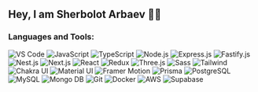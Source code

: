 
## Hey, I am Sherbolot Arbaev 👋🏻

### Languages and Tools:
![VS Code](https://img.shields.io/badge/-VSㅤCode-000?style=for-the-badge&logo=VisualStudioCode&logoColor=0080ff)
![JavaScript](https://img.shields.io/badge/-JavaScript-F7DF1E?style=for-the-badge&logo=JavaScript&logoColor=000)
![TypeScript](https://img.shields.io/badge/-TypeScript-007ACC?style=for-the-badge&logo=TypeScript&logoColor=fff)
![Node.js](https://img.shields.io/badge/-Node.js-339933?style=for-the-badge&logo=Node.js&logoColor=fff)
![Express.js](https://img.shields.io/badge/-Express.js-000?style=for-the-badge&logo=Express&logoColor=fff)
![Fastify.js](https://img.shields.io/badge/-Fastify.js-000?style=for-the-badge&logo=Fastify&logoColor=fff)
![Nest.js](https://img.shields.io/badge/-Nest.js-E0234E?style=for-the-badge&logo=NestJS&logoColor=fff)
![Next.js](https://img.shields.io/badge/-Next.js-000?style=for-the-badge&logo=Next.js&logoColor=fff)
![React](https://img.shields.io/badge/-React-61DAFB?style=for-the-badge&logo=React&logoColor=000)
![Redux](https://img.shields.io/badge/-Redux-764ABC?style=for-the-badge&logo=Redux&logoColor=fff)
![Three.js](https://img.shields.io/badge/-Three.js-000?style=for-the-badge&logo=Three.js&logoColor=fff)
![Sass](https://img.shields.io/badge/-Sass-CC6699?style=for-the-badge&logo=Sass&logoColor=fff)
![Tailwind](https://img.shields.io/badge/-Tailwind-38B2AC?style=for-the-badge&logo=Tailwind%20CSS&logoColor=fff)
![Chakra UI](https://img.shields.io/badge/-Chakra%20UI-319795?style=for-the-badge&logo=Chakra%20UI&logoColor=fff)
![Material UI](https://img.shields.io/badge/-Material%20UI-0081CB?style=for-the-badge&logo=Material-UI&logoColor=fff)
![Framer Motion](https://img.shields.io/badge/-Framer%20Motion-0055FF?style=for-the-badge&logo=Framer&logoColor=fff)
![Prisma](https://img.shields.io/badge/-Prisma-2D3748?style=for-the-badge&logo=Prisma&logoColor=fff)
![PostgreSQL](https://img.shields.io/badge/-PostgreSQL-336791?style=for-the-badge&logo=PostgreSQL&logoColor=fff)
![MySQL](https://img.shields.io/badge/-MySQL-4479A1?style=for-the-badge&logo=MySQL&logoColor=fff)
![Mongo DB](https://img.shields.io/badge/-Mongo%20DB-47A248?style=for-the-badge&logo=MongoDB&logoColor=fff)
![Git](https://img.shields.io/badge/-Git-F05032?style=for-the-badge&logo=Git&logoColor=fff)
![Docker](https://img.shields.io/badge/-Docker-2496ED?style=for-the-badge&logo=Docker&logoColor=fff)
![AWS](https://img.shields.io/badge/-AWS-232F3E?style=for-the-badge&logo=Amazon%20AWS&logoColor=fff)
![Supabase](https://img.shields.io/badge/-Supabase-0056b3?style=for-the-badge&logo=Supabase&logoColor=fff)



<!-- ### Follow Me:
[![Instagram](https://img.shields.io/badge/-Instagram-fff?style=for-the-badge&logo=instagram&logoColor=000)](https://www.instagram.com/thearbaev/)
[![YouTube](https://img.shields.io/badge/-YouTube-fff?style=for-the-badge&logo=YouTube&logoColor=000)](https://www.youtube.com/@arbaevsherbolot)
[![YouTube](https://img.shields.io/badge/-Twitter-fff?style=for-the-badge&logo=Twitter&logoColor=000)](https://twitter.com/arbaevsherbolot)
### My stats:
[![Anurag's GitHub stats](https://github-readme-stats.vercel.app/api?username=anuraghazra&show_icons=true&theme=dark)](https://github.com/anuraghazra/github-readme-stats) 

[![Top Langs](https://github-readme-stats.vercel.app/api/top-langs/?username=anuraghazra&layout=compact&theme=dark)](https://github.com/anuraghazra/github-readme-stats)

 -->
